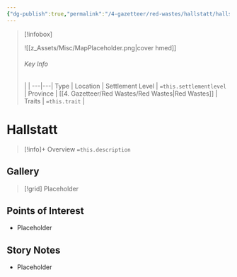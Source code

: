 ```yaml
---
{"dg-publish":true,"permalink":"/4-gazetteer/red-wastes/hallstatt/hallstatt/","noteIcon":""}
---
```



> [!infobox]
> 
> ![[z_Assets/Misc/MapPlaceholder.png\|cover hmed]]
> ###### Key Info
>  |   |
> ---|---|
> Type | Location |
> Settlement Level | `=this.settlementlevel` |
> Province | [[4. Gazetteer/Red Wastes/Red Wastes\|Red Wastes]] |
> Traits | `=this.trait` |

# Hallstatt

> [!info]+ Overview
> `=this.description`

## Gallery

>[!grid]
>Placeholder


## Points of Interest

- Placeholder

## Story Notes

- Placeholder